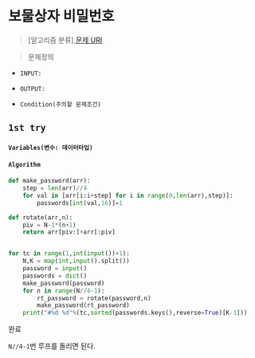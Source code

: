 # 보물상자 비밀번호

> [알고리즘 분류],[문제 URI](https://swexpertacademy.com/main/code/problem/problemDetail.do?contestProbId=AWXRUN9KfZ8DFAUo)

> 문제정의

- `INPUT:`
- `OUTPUT:`

- `Condition(주의할 문제조건)`


## `1st try`

#### `Variables(변수: 데이터타입)`
#### `Algorithm`
```python
def make_password(arr):
    step = len(arr)//4
    for val in [arr[i:i+step] for i in range(0,len(arr),step)]:
        passwords[int(val,16)]=1

def rotate(arr,n):
    piv = N-1*(n+1)
    return arr[piv:]+arr[:piv]


for tc in range(1,int(input())+1):
    N,K = map(int,input().split())
    password = input()
    passwords = dict()
    make_password(password)
    for n in range(N//4-1):
        rt_password = rotate(password,n)
        make_password(rt_password)
    print("#%d %d"%(tc,sorted(passwords.keys(),reverse=True)[K-1]))
```

완료

`N//4-1`번 루프를 돌리면 된다.

